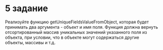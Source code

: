 # 5 задание
Реализуйте функцию getUniqueFieldsValueFromObject, которая будет принимать два аргумента - объект и имя поля.
Функция должна вернуть отсортированный массив уникальных значений указанного поля из объекта, при условии, что в объекте могут содержаться другие объекты, массивы и т.д.
 